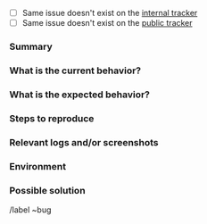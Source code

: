 
* [ ] Same issue doesn't exist on the [internal tracker](https://gitlab.ics.muni.cz/groups/cryton/-/issues?label_name%5B%5D=bug)
* [ ] Same issue doesn't exist on the [public tracker](https://github.com/CSIRT-MU/Cryton/issues?q=is%3Aopen+is%3Aissue+label%3Abug)

### Summary

<!-- Summarize the bug. -->

### What is the current behavior?

<!-- Describe what currently happens. -->

### What is the expected behavior?

<!-- Describe what should happen. -->

### Steps to reproduce

<!-- Describe how one can reproduce the issue - this is very important. Please use an ordered list. -->

### Relevant logs and/or screenshots

<!-- 
Paste any **relevant** logs - please use code blocks (```) to format console output, logs, and code as it's tough to read otherwise.

More information about logs can be found at https://cryton.gitlab-pages.ics.muni.cz/latest/logging/.  
Logs in Docker are also saved in the application directory (`/app/log/`).

<details>
<summary>Expand to see logs</summary>

<pre>

paste the logs here

</pre>
</details>
-->

### Environment

<!-- 
Any relevant information to your deployment/issue.

* Application versions (X.Y.Z/major.minor.patch)
* Operating System (Debian 12, Windows 10, macOS Big Sur)
* How you've installed the application(s) (Poetry, Docker, pip, pipx)
* Application configuration (.env file(s), environment variables, Docker Compose file(s))
-->

### Possible solution

<!-- Not obligatory, but suggest a fix/reason for the bug, possibly link to the line of code that might be responsible for the problem. -->

/label ~bug

